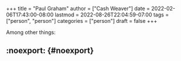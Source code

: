 +++
title = "Paul Graham"
author = ["Cash Weaver"]
date = 2022-02-06T17:43:00-08:00
lastmod = 2022-08-26T22:04:59-07:00
tags = ["person", "person"]
categories = ["person"]
draft = false
+++

Among other things:


## :noexport: {#noexport}
